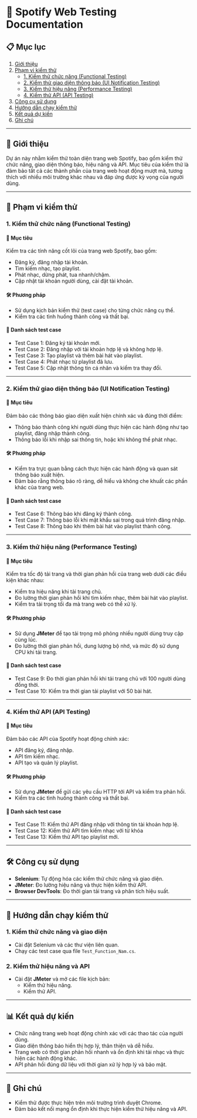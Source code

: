 # 🎵 Spotify Web Testing Documentation

## 📋 Mục lục
1. [Giới thiệu](#giới-thiệu)
2. [Phạm vi kiểm thử](#phạm-vi-kiểm-thử)
   - [1. Kiểm thử chức năng (Functional Testing)](#1-kiểm-thử-chức-năng-functional-testing)
   - [2. Kiểm thử giao diện thông báo (UI Notification Testing)](#2-kiểm-thử-giao-diện-thông-báo-ui-notification-testing)
   - [3. Kiểm thử hiệu năng (Performance Testing)](#3-kiểm-thử-hiệu-năng-performance-testing)
   - [4. Kiểm thử API (API Testing)](#4-kiểm-thử-api-api-testing)
3. [Công cụ sử dụng](#công-cụ-sử-dụng)
4. [Hướng dẫn chạy kiểm thử](#hướng-dẫn-chạy-kiểm-thử)
5. [Kết quả dự kiến](#kết-quả-dự-kiến)
6. [Ghi chú](#ghi-chú)

---

## 📘 Giới thiệu

Dự án này nhằm kiểm thử toàn diện trang web Spotify, bao gồm kiểm thử chức năng, giao diện thông báo, hiệu năng và API. Mục tiêu của kiểm thử là đảm bảo tất cả các thành phần của trang web hoạt động mượt mà, tương thích với nhiều môi trường khác nhau và đáp ứng được kỳ vọng của người dùng.

---

## 🚩 Phạm vi kiểm thử

### 1. Kiểm thử chức năng (Functional Testing)

#### 📌 Mục tiêu
Kiểm tra các tính năng cốt lõi của trang web Spotify, bao gồm:
- Đăng ký, đăng nhập tài khoản.
- Tìm kiếm nhạc, tạo playlist.
- Phát nhạc, dừng phát, tua nhanh/chậm.
- Cập nhật tài khoản người dùng, cài đặt tài khoản.
  
#### 🛠 Phương pháp
- Sử dụng kịch bản kiểm thử (test case) cho từng chức năng cụ thể.
- Kiểm tra các tình huống thành công và thất bại.
  
#### 📄 Danh sách test case
- Test Case 1: Đăng ký tài khoản mới.
- Test Case 2: Đăng nhập với tài khoản hợp lệ và không hợp lệ.
- Test Case 3: Tạo playlist và thêm bài hát vào playlist.
- Test Case 4: Phát nhạc từ playlist đã lưu.
- Test Case 5: Cập nhật thông tin cá nhân và kiểm tra thay đổi.

---

### 2. Kiểm thử giao diện thông báo (UI Notification Testing)

#### 📌 Mục tiêu
Đảm bảo các thông báo giao diện xuất hiện chính xác và đúng thời điểm:
- Thông báo thành công khi người dùng thực hiện các hành động như tạo playlist, đăng nhập thành công.
- Thông báo lỗi khi nhập sai thông tin, hoặc khi không thể phát nhạc.

#### 🛠 Phương pháp
- Kiểm tra trực quan bằng cách thực hiện các hành động và quan sát thông báo xuất hiện.
- Đảm bảo rằng thông báo rõ ràng, dễ hiểu và không che khuất các phần khác của trang web.

#### 📄 Danh sách test case
- Test Case 6: Thông báo khi đăng ký thành công.
- Test Case 7: Thông báo lỗi khi mật khẩu sai trong quá trình đăng nhập.
- Test Case 8: Thông báo khi thêm bài hát vào playlist thành công.

---

### 3. Kiểm thử hiệu năng (Performance Testing)

#### 📌 Mục tiêu
Kiểm tra tốc độ tải trang và thời gian phản hồi của trang web dưới các điều kiện khác nhau:
- Kiểm tra hiệu năng khi tải trang chủ.
- Đo lường thời gian phản hồi khi tìm kiếm nhạc, thêm bài hát vào playlist.
- Kiểm tra tải trọng tối đa mà trang web có thể xử lý.

#### 🛠 Phương pháp
- Sử dụng **JMeter** để tạo tải trọng mô phỏng nhiều người dùng truy cập cùng lúc.
- Đo lường thời gian phản hồi, dung lượng bộ nhớ, và mức độ sử dụng CPU khi tải trang.

#### 📄 Danh sách test case
- Test Case 9: Đo thời gian phản hồi khi tải trang chủ với 100 người dùng đồng thời.
- Test Case 10: Kiểm tra thời gian tải playlist với 50 bài hát.

---

### 4. Kiểm thử API (API Testing)

#### 📌 Mục tiêu
Đảm bảo các API của Spotify hoạt động chính xác:
- API đăng ký, đăng nhập.
- API tìm kiếm nhạc.
- API tạo và quản lý playlist.

#### 🛠 Phương pháp
- Sử dụng **JMeter** để gửi các yêu cầu HTTP tới API và kiểm tra phản hồi.
- Kiểm tra các tình huống thành công và thất bại.
  
#### 📄 Danh sách test case
- Test Case 11: Kiểm thử API đăng nhập với thông tin tài khoản hợp lệ.
- Test Case 12: Kiểm thử API tìm kiếm nhạc với từ khóa 
- Test Case 13: Kiểm thử API tạo playlist mới.

---

## 🛠 Công cụ sử dụng
- **Selenium**: Tự động hóa các kiểm thử chức năng và giao diện.
- **JMeter**: Đo lường hiệu năng và thực hiện kiểm thử API.
- **Browser DevTools**: Đo thời gian tải trang và phân tích hiệu suất.

---

## 🚀 Hướng dẫn chạy kiểm thử

### 1. Kiểm thử chức năng và giao diện
- Cài đặt Selenium và các thư viện liên quan.
- Chạy các test case qua file `Test_Function_Nam.cs`.

### 2. Kiểm thử hiệu năng và API
- Cài đặt **JMeter** và mở các file kịch bản:
  -  Kiểm thử hiệu năng.
  -  Kiểm thử API.

---

## 📊 Kết quả dự kiến

- Chức năng trang web hoạt động chính xác với các thao tác của người dùng.
- Giao diện thông báo hiển thị hợp lý, thân thiện và dễ hiểu.
- Trang web có thời gian phản hồi nhanh và ổn định khi tải nhạc và thực hiện các hành động khác.
- API phản hồi đúng dữ liệu với thời gian xử lý hợp lý và bảo mật.

---

## 📝 Ghi chú
- Kiểm thử được thực hiện trên môi trường trình duyệt Chrome.
- Đảm bảo kết nối mạng ổn định khi thực hiện kiểm thử hiệu năng và API.
